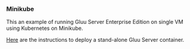 ### Minikube

This an example of running Gluu Server Enterprise Edition on single VM using Kubernetes on Minikube.

[Here](https://github.com/GluuFederation/enterprise-edition/tree/3.1.6/examples/kubernetes/minikube) are the instructions to deploy a stand-alone Gluu Server container.
